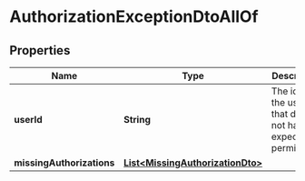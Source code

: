 

# AuthorizationExceptionDtoAllOf

## Properties

Name | Type | Description | Notes
------------ | ------------- | ------------- | -------------
**userId** | **String** | The id of the user that does not have expected permissions |  [optional]
**missingAuthorizations** | [**List&lt;MissingAuthorizationDto&gt;**](MissingAuthorizationDto.md) |  |  [optional]



